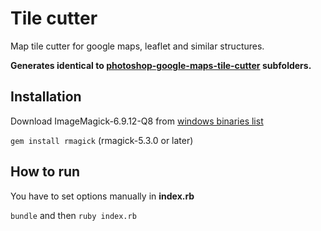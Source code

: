 # Tile cutter

Map tile cutter for google maps, leaflet and similar structures.

**Generates identical to [photoshop-google-maps-tile-cutter](https://github.com/bramus/photoshop-google-maps-tile-cutter) subfolders.**

## Installation

Download ImageMagick-6.9.12-Q8 from [windows binaries list](https://download.imagemagick.org/archive/binaries/)

`gem install rmagick` (rmagick-5.3.0 or later)

## How to run

You have to set options manually in **index.rb**

`bundle` and then `ruby index.rb`
